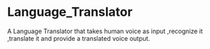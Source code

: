 # Language_Translator
A Language Translator that takes human voice as input ,recognize it ,translate it and provide a translated  voice output.
